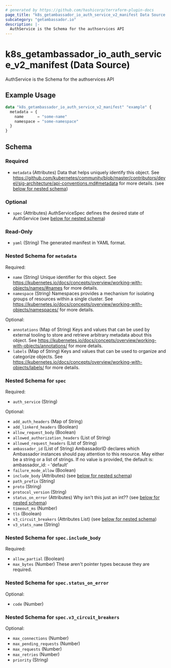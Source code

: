 ```yaml
---
# generated by https://github.com/hashicorp/terraform-plugin-docs
page_title: "k8s_getambassador_io_auth_service_v2_manifest Data Source - terraform-provider-k8s"
subcategory: "getambassador.io"
description: |-
  AuthService is the Schema for the authservices API
---
```


# k8s_getambassador_io_auth_service_v2_manifest (Data Source)

AuthService is the Schema for the authservices API

## Example Usage

```terraform
data "k8s_getambassador_io_auth_service_v2_manifest" "example" {
  metadata = {
    name      = "some-name"
    namespace = "some-namespace"
  }
}
```

<!-- schema generated by tfplugindocs -->
## Schema

### Required

- `metadata` (Attributes) Data that helps uniquely identify this object. See https://github.com/kubernetes/community/blob/master/contributors/devel/sig-architecture/api-conventions.md#metadata for more details. (see [below for nested schema](#nestedatt--metadata))

### Optional

- `spec` (Attributes) AuthServiceSpec defines the desired state of AuthService (see [below for nested schema](#nestedatt--spec))

### Read-Only

- `yaml` (String) The generated manifest in YAML format.

<a id="nestedatt--metadata"></a>
### Nested Schema for `metadata`

Required:

- `name` (String) Unique identifier for this object. See https://kubernetes.io/docs/concepts/overview/working-with-objects/names/#names for more details.
- `namespace` (String) Namespaces provides a mechanism for isolating groups of resources within a single cluster. See https://kubernetes.io/docs/concepts/overview/working-with-objects/namespaces/ for more details.

Optional:

- `annotations` (Map of String) Keys and values that can be used by external tooling to store and retrieve arbitrary metadata about this object. See https://kubernetes.io/docs/concepts/overview/working-with-objects/annotations/ for more details.
- `labels` (Map of String) Keys and values that can be used to organize and categorize objects. See https://kubernetes.io/docs/concepts/overview/working-with-objects/labels/ for more details.


<a id="nestedatt--spec"></a>
### Nested Schema for `spec`

Required:

- `auth_service` (String)

Optional:

- `add_auth_headers` (Map of String)
- `add_linkerd_headers` (Boolean)
- `allow_request_body` (Boolean)
- `allowed_authorization_headers` (List of String)
- `allowed_request_headers` (List of String)
- `ambassador_id` (List of String) AmbassadorID declares which Ambassador instances should pay attention to this resource.  May either be a string or a list of strings.  If no value is provided, the default is:  ambassador_id: - 'default'
- `failure_mode_allow` (Boolean)
- `include_body` (Attributes) (see [below for nested schema](#nestedatt--spec--include_body))
- `path_prefix` (String)
- `proto` (String)
- `protocol_version` (String)
- `status_on_error` (Attributes) Why isn't this just an int?? (see [below for nested schema](#nestedatt--spec--status_on_error))
- `timeout_ms` (Number)
- `tls` (Boolean)
- `v3_circuit_breakers` (Attributes List) (see [below for nested schema](#nestedatt--spec--v3_circuit_breakers))
- `v3_stats_name` (String)

<a id="nestedatt--spec--include_body"></a>
### Nested Schema for `spec.include_body`

Required:

- `allow_partial` (Boolean)
- `max_bytes` (Number) These aren't pointer types because they are required.


<a id="nestedatt--spec--status_on_error"></a>
### Nested Schema for `spec.status_on_error`

Optional:

- `code` (Number)


<a id="nestedatt--spec--v3_circuit_breakers"></a>
### Nested Schema for `spec.v3_circuit_breakers`

Optional:

- `max_connections` (Number)
- `max_pending_requests` (Number)
- `max_requests` (Number)
- `max_retries` (Number)
- `priority` (String)
